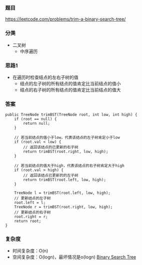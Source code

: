 ### 题目
https://leetcode.com/problems/trim-a-binary-search-tree/

### 分类
* 二叉树
    * 中序遍历

### 思路1
* 在遍历时检查结点的左右子树的值
    * 结点的左子树的所有结点的值肯定比当前结点的值小
    * 结点的右子树的所有结点的值肯定比当前结点的值大

### 答案
```
public TreeNode trimBST(TreeNode root, int low, int high) {
    if (root == null) {
        return null;
    }
    
    // 若当前结点的值小于low，代表该结点的左子树肯定小于low
    if (root.val < low) {
        // 返回该结点的已更新的右子树
        return trimBST(root.right, low, high);
    }
    
    // 若当前结点的值大于high，代表该结点的右子树肯定大于high
    if (root.val > high) {
        // 返回该结点已更新的的左子树
        return trimBST(root.left, low, high);
    }
    
    TreeNode l = trimBST(root.left, low, high);
    // 更新结点的左子树
    root.left = l;
    TreeNode r = trimBST(root.right, low, high);
    // 更新结点的右子树
    root.right = r;
    return root;
}
```

### 复杂度
* 时间复杂度：O(n)
* 空间复杂度：O(logn)，最坏情况是o(logn) [Binary Search Tree](https://github.com/HolmesJJ/CS2040S-Data-Structures-and-Algorithms/wiki/Binary-Search-Tree)
